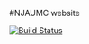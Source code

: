 #NJAUMC website

[![Build Status](https://travis-ci.org/njaumc/njaumc.github.io.svg?branch=master)](https://travis-ci.org/njaumc/njaumc.github.io)
